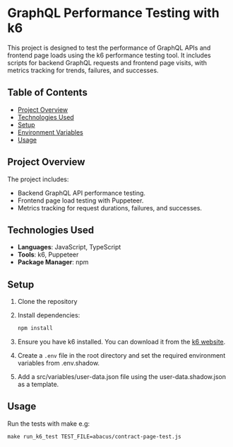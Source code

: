 # GraphQL Performance Testing with k6

This project is designed to test the performance of GraphQL APIs and frontend page loads using the k6 performance testing tool. It includes scripts for backend GraphQL requests and frontend page visits, with metrics tracking for trends, failures, and successes.

## Table of Contents
- [Project Overview](#project-overview)
- [Technologies Used](#technologies-used)
- [Setup](#setup)
- [Environment Variables](#environment-variables)
- [Usage](#usage)

## Project Overview
The project includes:
- Backend GraphQL API performance testing.
- Frontend page load testing with Puppeteer.
- Metrics tracking for request durations, failures, and successes.

## Technologies Used
- **Languages**: JavaScript, TypeScript
- **Tools**: k6, Puppeteer
- **Package Manager**: npm

## Setup
1. Clone the repository

2. Install dependencies:
   ```bash
   npm install
   ``` 
3. Ensure you have k6 installed. You can download it from the [k6 website](https://k6.io/docs/getting-started/installation/).

4. Create a `.env` file in the root directory and set the required environment variables from .env.shadow.

5. Add a src/variables/user-data.json file using the user-data.shadow.json as a template.

## Usage
Run the tests with make e.g:

    make run_k6_test TEST_FILE=abacus/contract-page-test.js
    